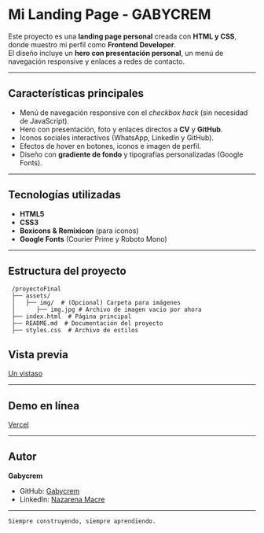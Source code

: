 # Mi Landing Page - GABYCREM

Este proyecto es una **landing page personal** creada con **HTML y CSS**, donde muestro mi perfil como **Frontend Developer**.  
El diseño incluye un **hero con presentación personal**, un menú de navegación responsive y enlaces a redes de contacto.

---

## Características principales
- Menú de navegación responsive con el *checkbox hack* (sin necesidad de JavaScript).  
- Hero con presentación, foto y enlaces directos a **CV** y **GitHub**.  
- Iconos sociales interactivos (WhatsApp, LinkedIn y GitHub).  
- Efectos de hover en botones, iconos e imagen de perfil.  
- Diseño con **gradiente de fondo** y tipografías personalizadas (Google Fonts).  

---

## Tecnologías utilizadas
- **HTML5**  
- **CSS3**  
- **Boxicons & Remixicon** (para iconos)  
- **Google Fonts** (Courier Prime y Roboto Mono)  

---

## Estructura del proyecto


```
 /proyectoFinal
 ├── assets/
 │   ├── img/  # (Opcional) Carpeta para imágenes
 │      ├── img.jpg # Archivo de imagen vacio por ahora
 ├── index.html  # Página principal
 ├── README.md  # Documentación del proyecto
 ├── styles.css  # Archivo de estilos
```

## Vista previa
[Un vistaso](./assets/img/MyLandingPage.png)

---

## Demo en línea
[Vercel](#)

---

## Autor
**Gabycrem**  

- GitHub: [Gabycrem](https://github.com/Gabycrem)  
- LinkedIn: [Nazarena Macre](https://www.linkedin.com/in/macrenazarena/)  

---

`Siempre construyendo, siempre aprendiendo.`